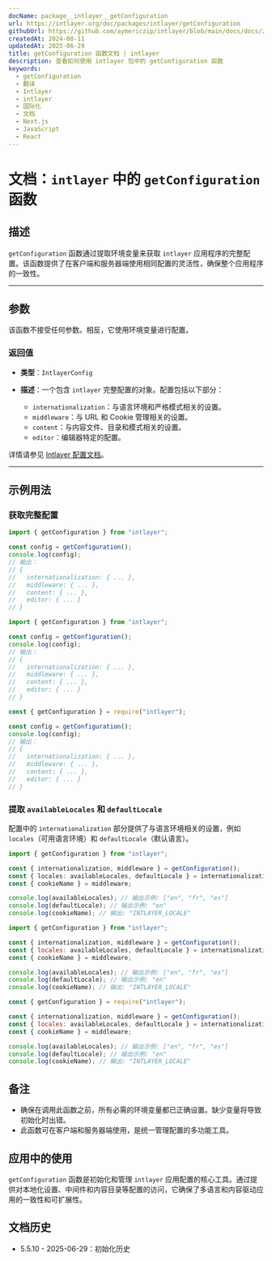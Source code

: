 ```yaml
---
docName: package__intlayer__getConfiguration
url: https://intlayer.org/doc/packages/intlayer/getConfiguration
githubUrl: https://github.com/aymericzip/intlayer/blob/main/docs/docs/zh/packages/intlayer/getConfiguration.md
createdAt: 2024-08-11
updatedAt: 2025-06-29
title: getConfiguration 函数文档 | intlayer
description: 查看如何使用 intlayer 包中的 getConfiguration 函数
keywords:
  - getConfiguration
  - 翻译
  - Intlayer
  - intlayer
  - 国际化
  - 文档
  - Next.js
  - JavaScript
  - React
---
```


# 文档：`intlayer` 中的 `getConfiguration` 函数

## 描述

`getConfiguration` 函数通过提取环境变量来获取 `intlayer` 应用程序的完整配置。该函数提供了在客户端和服务器端使用相同配置的灵活性，确保整个应用程序的一致性。

---

## 参数

该函数不接受任何参数。相反，它使用环境变量进行配置。

### 返回值

- **类型**：`IntlayerConfig`
- **描述**：一个包含 `intlayer` 完整配置的对象。配置包括以下部分：

  - `internationalization`：与语言环境和严格模式相关的设置。
  - `middleware`：与 URL 和 Cookie 管理相关的设置。
  - `content`：与内容文件、目录和模式相关的设置。
  - `editor`：编辑器特定的配置。

详情请参见 [Intlayer 配置文档](https://github.com/aymericzip/intlayer/blob/main/docs/docs/zh/configuration.md)。

---

## 示例用法

### 获取完整配置

```typescript codeFormat="typescript"
import { getConfiguration } from "intlayer";

const config = getConfiguration();
console.log(config);
// 输出：
// {
//   internationalization: { ... },
//   middleware: { ... },
//   content: { ... },
//   editor: { ... }
// }
```

```javascript codeFormat="esm"
import { getConfiguration } from "intlayer";

const config = getConfiguration();
console.log(config);
// 输出：
// {
//   internationalization: { ... },
//   middleware: { ... },
//   content: { ... },
//   editor: { ... }
// }
```

```javascript codeFormat="commonjs"
const { getConfiguration } = require("intlayer");

const config = getConfiguration();
console.log(config);
// 输出：
// {
//   internationalization: { ... },
//   middleware: { ... },
//   content: { ... },
//   editor: { ... }
// }
```

### 提取 `availableLocales` 和 `defaultLocale`

配置中的 `internationalization` 部分提供了与语言环境相关的设置，例如 `locales`（可用语言环境）和 `defaultLocale`（默认语言）。

```typescript codeFormat="typescript"
import { getConfiguration } from "intlayer";

const { internationalization, middleware } = getConfiguration();
const { locales: availableLocales, defaultLocale } = internationalization;
const { cookieName } = middleware;

console.log(availableLocales); // 输出示例: ["en", "fr", "es"]
console.log(defaultLocale); // 输出示例: "en"
console.log(cookieName); // 输出: "INTLAYER_LOCALE"
```

```javascript codeFormat="esm"
import { getConfiguration } from "intlayer";

const { internationalization, middleware } = getConfiguration();
const { locales: availableLocales, defaultLocale } = internationalization;
const { cookieName } = middleware;

console.log(availableLocales); // 输出示例: ["en", "fr", "es"]
console.log(defaultLocale); // 输出示例: "en"
console.log(cookieName); // 输出: "INTLAYER_LOCALE"
```

```javascript codeFormat="commonjs"
const { getConfiguration } = require("intlayer");

const { internationalization, middleware } = getConfiguration();
const { locales: availableLocales, defaultLocale } = internationalization;
const { cookieName } = middleware;

console.log(availableLocales); // 输出示例: ["en", "fr", "es"]
console.log(defaultLocale); // 输出示例: "en"
console.log(cookieName); // 输出: "INTLAYER_LOCALE"
```

## 备注

- 确保在调用此函数之前，所有必需的环境变量都已正确设置。缺少变量将导致初始化时出错。
- 此函数可在客户端和服务器端使用，是统一管理配置的多功能工具。

## 应用中的使用

`getConfiguration` 函数是初始化和管理 `intlayer` 应用配置的核心工具。通过提供对本地化设置、中间件和内容目录等配置的访问，它确保了多语言和内容驱动应用的一致性和可扩展性。

## 文档历史

- 5.5.10 - 2025-06-29：初始化历史
